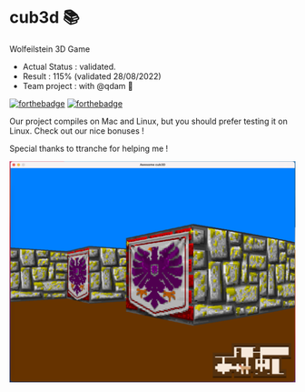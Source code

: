 # cub3d 📚
Wolfeilstein 3D Game

- Actual Status : validated.
- Result        : 115% (validated 28/08/2022)
- Team project  : with @qdam 💯

[![forthebadge](https://forthebadge.com/images/badges/made-with-c.svg)](https://forthebadge.com)
[![forthebadge](https://forthebadge.com/images/badges/built-with-love.svg)](https://forthebadge.com)

Our project compiles on Mac and Linux, but you should prefer testing it on Linux. 
Check out our nice bonuses !

Special thanks to ttranche for helping me !

![Alt text](/cub3d.png?raw=true "cub3D")
